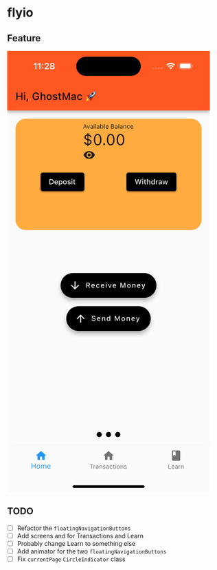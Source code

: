 # flyio

## Feature
![CurrentState](Flyio.png)

## TODO
- [ ] Refactor the `floatingNavigationButtons`
- [ ] Add screens and for Transactions and Learn
- [ ] Probably change Learn to something else
- [ ] Add animator for the two `floatingNavigationButtons`
- [ ] Fix `currentPage` `CircleIndicator` class